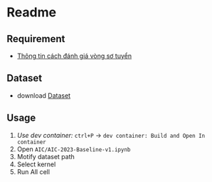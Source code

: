# Readme

## Requirement

- [Thông tin cách đánh giá vòng sơ tuyển](https://docs.google.com/document/d/1ZxOjnQHLirhgyH8xxC8G9dqpYza_s3yrBjgtoxREw0o/edit#heading=h.pqwwy0h9o8n)

## Dataset

- download [Dataset](https://docs.google.com/spreadsheets/d/1mO3zS79L1HMLZ-BLpyy8E-n9RROOElms5DS_Gi1gKiU/edit?gid=0#gid=0)


## Usage

1.  *Use dev container:*  `ctrl+P` -> `dev container: Build and Open In container`
2. Open `AIC/AIC-2023-Baseline-v1.ipynb`
3. Motify dataset path
4. Select kernel
5. Run All cell 
